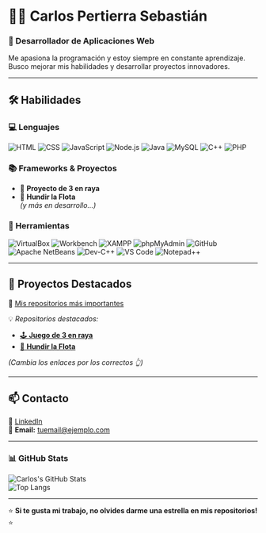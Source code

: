 # 👨‍💻 Carlos Pertierra Sebastián  

### 🚀 Desarrollador de Aplicaciones Web  
Me apasiona la programación y estoy siempre en constante aprendizaje. Busco mejorar mis habilidades y desarrollar proyectos innovadores.  

---

## 🛠️ Habilidades  

### 💻 Lenguajes  
![HTML](https://img.shields.io/badge/-HTML-orange?style=flat&logo=html5&logoColor=white)
![CSS](https://img.shields.io/badge/-CSS-blue?style=flat&logo=css3&logoColor=white)
![JavaScript](https://img.shields.io/badge/-JavaScript-yellow?style=flat&logo=javascript&logoColor=black)
![Node.js](https://img.shields.io/badge/-Node.js-green?style=flat&logo=node.js&logoColor=white)
![Java](https://img.shields.io/badge/-Java-red?style=flat&logo=java&logoColor=white)
![MySQL](https://img.shields.io/badge/-MySQL-blue?style=flat&logo=mysql&logoColor=white)
![C++](https://img.shields.io/badge/-C++-00599C?style=flat&logo=c%2B%2B&logoColor=white)
![PHP](https://img.shields.io/badge/-PHP-777BB4?style=flat&logo=php&logoColor=white)

### 📚 Frameworks & Proyectos  
- 🔲 **Proyecto de 3 en raya**  
- 🚢 **Hundir la Flota**  
*(y más en desarrollo...)*

### 🔧 Herramientas  
![VirtualBox](https://img.shields.io/badge/-VirtualBox-lightgrey?style=flat&logo=virtualbox&logoColor=white)
![Workbench](https://img.shields.io/badge/-Workbench-orange?style=flat&logo=mysql&logoColor=white)
![XAMPP](https://img.shields.io/badge/-XAMPP-FB7A24?style=flat&logo=xampp&logoColor=white)
![phpMyAdmin](https://img.shields.io/badge/-phpMyAdmin-blue?style=flat&logo=phpmyadmin&logoColor=white)
![GitHub](https://img.shields.io/badge/-GitHub-181717?style=flat&logo=github&logoColor=white)
![Apache NetBeans](https://img.shields.io/badge/-NetBeans-blue?style=flat&logo=apachenetbeanside&logoColor=white)
![Dev-C++](https://img.shields.io/badge/-Dev--C++-blue?style=flat&logo=cplusplus&logoColor=white)
![VS Code](https://img.shields.io/badge/-VS%20Code-007ACC?style=flat&logo=visualstudiocode&logoColor=white)
![Notepad++](https://img.shields.io/badge/-Notepad++-lightgrey?style=flat&logo=notepadplusplus&logoColor=white)

---

## 🌟 Proyectos Destacados  
🔗 [Mis repositorios más importantes](https://github.com/CarlosPertierraSebastian?tab=repositories)  

💡 *Repositorios destacados:*  
- [🕹️ **Juego de 3 en raya**](https://github.com/TuUsuario/TuRepositorio3EnRaya)  
- [🚀 **Hundir la Flota**](https://github.com/TuUsuario/TuRepositorioHundirLaFlota)  

*(Cambia los enlaces por los correctos 👆)*

---

## 📫 Contacto  
🔗 [LinkedIn](https://www.linkedin.com/in/tuusuario/)  
📧 **Email:** tuemail@ejemplo.com  

---

### 📊 GitHub Stats  
![Carlos's GitHub Stats](https://github-readme-stats.vercel.app/api?username=CarlosPertierraSebastian&show_icons=true&theme=tokyonight)  
![Top Langs](https://github-readme-stats.vercel.app/api/top-langs/?username=CarlosPertierraSebastian&layout=compact&theme=tokyonight)

---

⭐ **Si te gusta mi trabajo, no olvides darme una estrella en mis repositorios!** ⭐  

